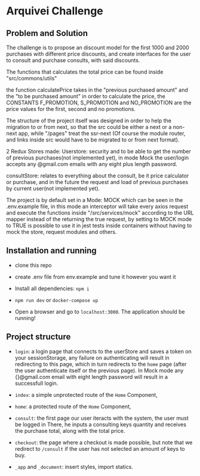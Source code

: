 # Arquivei Challenge

## Problem and Solution

The challenge is to propose an discount model for the first 1000 and 2000 purchases with different price discounts, and create interfaces for the user to consult and purchase consults, with said discounts.

The functions that calculates the total price can be found inside "src/commons/utils"

the function calculatePrice takes in the "previous purchased amount" and the "to be purchased amount" in order to calculate the price, the CONSTANTS F_PROMOTION, S_PROMOTION and NO_PROMOTION are the price values for the first, second and no promotions.

The structure of the project itself was designed in order to help the migration to or from next, so that the src could be either a next or a non-next app, while "/pages" treat the ssr-next (Of course the module router, and links inside src would have to be migrated to or from next format).

2 Redux Stores made:
Userstore: security and to be able to get the number of previous purchases(not implemented yet), in mode Mock the user/login accepts any @gmail.com emails with any eight plus length password.

consultStore: relates to everything about the consult, be it price calculator or purchase, and in the future the request and load of previous purchases by current user(not implemented yet).

The project is by default set in a Mode: MOCK which can be seen in the .env.example file, in this mode an interceptor will take every axios request and execute the functions inside "/src/services/mock" according to the URL mapper instead of the returning the true request, by setting to MOCK mode to TRUE is possible to use it in jest tests inside containers without having to mock the store, request modules and others.

## Installation and running

- clone this repo

- create .env file from env.example and tune it however you want it

- Install all dependencies: `npm i`

- `npm run dev` or `docker-compose up`

- Open a browser and go to `localhost:3000`. The application should be running!

## Project structure

- `login`: a login page that connects to the userStore and saves a token on your sessionStorage, any failure on authenticating will result in redirecting to this page, which in turn redirects to the `home` page (after the user authenticate itself or the previous page). In Mock mode any {}@gmail.com email with eight length password will result in a successfull login.

- `index`: a simple unprotected route of the `Home` Component,

- `home`: a protected route of the `Home` Component,

- `consult`: the first page our user iteracts with the system, the user must be logged in There, he inputs
  a consulting keys quantity and receives the purchase total, along with the
  total price.

- `checkout`: the page where a checkout is made possible, but note that we
  redirect to `/consult` if the user has not selected an amount of keys to buy.

- `_app` and `_document`: insert styles, import statics.
